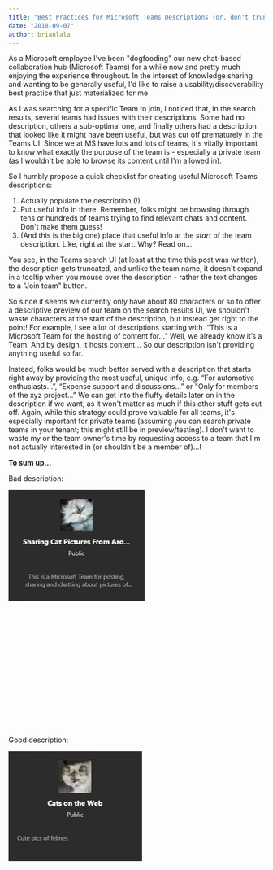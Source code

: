 ```yaml
---
title: "Best Practices for Microsoft Teams Descriptions (or, don't truncate th..."
date: "2018-09-07"
author: brianlala
---
```


As a Microsoft employee I've been "dogfooding" our new chat-based collaboration hub (Microsoft Teams) for a while now and pretty much enjoying the experience throughout. In the interest of knowledge sharing and wanting to be generally useful, I'd like to raise a usability/discoverability best practice that just materialized for me.

As I was searching for a specific Team to join, I noticed that, in the search results, several teams had issues with their descriptions. Some had no description, others a sub-optimal one, and finally others had a description that looked like it might have been useful, but was cut off prematurely in the Teams UI. Since we at MS have lots and lots of teams, it's vitally important to know what exactly the purpose of the team is - especially a private team (as I wouldn't be able to browse its content until I'm allowed in).

So I humbly propose a quick checklist for creating useful Microsoft Teams descriptions:

1. Actually populate the description (!)
2. Put useful info in there. Remember, folks might be browsing through tens or hundreds of teams trying to find relevant chats and content. Don't make them guess!
3. (And this is the big one) place that useful info at the _start_ of the team description. Like, right at the start. Why? Read on...

You see, in the Teams search UI (at least at the time this post was written), the description gets truncated, and unlike the team name, it doesn't expand in a tooltip when you mouse over the description - rather the text changes to a "Join team" button.

So since it seems we currently only have about 80 characters or so to offer a descriptive preview of our team on the search results UI, we shouldn't waste characters at the start of the description, but instead get right to the point! For example, I see a lot of descriptions starting with  “This is a Microsoft Team for the hosting of content for…” Well, we already know it’s a Team. And by design, it hosts content… So our description isn't providing anything useful so far.

Instead, folks would be much better served with a description that starts right away by providing the most useful, unique info, e.g. “For automotive enthusiasts…”, “Expense support and discussions…” or "Only for members of the xyz project..." We can get into the fluffy details later on in the description if we want, as it won't matter as much if this other stuff gets cut off. Again, while this strategy could prove valuable for all teams, it's especially important for private teams (assuming you can search private teams in your tenant; this might still be in preview/testing). I don't want to waste my or the team owner's time by requesting access to a team that I'm not actually interested in (or shouldn't be a member of)…!

**To sum up...**

Bad description:

[![](images/BadTeamsDescription.png)](http://spinsiders.com/brianlala/files/2018/09/BadTeamsDescription.png)

 

 

 

 

 

 

 

 

Good description:

[![](images/GoodTeamsDescription.png)](http://spinsiders.com/brianlala/files/2018/09/GoodTeamsDescription.png)
